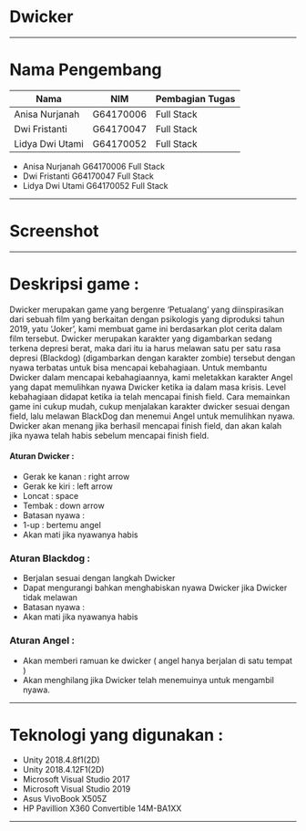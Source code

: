 # Dwicker
---
# Nama Pengembang 
| Nama            | NIM         | Pembagian Tugas |
| --------------- | ----------- | --------------- |
| Anisa Nurjanah  | G64170006   | Full Stack      |
| Dwi Fristanti   | G64170047   | Full Stack      |
| Lidya Dwi Utami | G64170052   | Full Stack      |
- Anisa Nurjanah    G64170006   Full Stack
- Dwi Fristanti     G64170047   Full Stack
- Lidya Dwi Utami   G64170052   Full Stack
---
# Screenshot
---
# Deskripsi game :
Dwicker merupakan game yang bergenre ‘Petualang’ yang diinspirasikan dari sebuah film yang berkaitan dengan psikologis yang diproduksi tahun 2019, yatu ‘Joker’, kami membuat game ini berdasarkan plot cerita dalam film tersebut. Dwicker merupakan karakter yang digambarkan sedang terkena depresi berat, maka dari itu ia harus melawan satu per satu rasa depresi (Blackdog) (digambarkan dengan karakter zombie) tersebut dengan nyawa terbatas  untuk bisa mencapai kebahagiaan. Untuk membantu Dwicker dalam mencapai kebahagiaannya, kami meletakkan karakter Angel yang dapat memulihkan nyawa Dwicker ketika ia dalam masa krisis.  Level kebahagiaan didapat ketika ia telah mencapai finish field. Cara memainkan game ini cukup mudah, cukup menjalakan karakter dwicker sesuai dengan field, lalu melawan BlackDog dan menemui Angel untuk memulihkan nyawa. Dwicker akan menang jika berhasil mencapai finish field, dan akan kalah jika nyawa telah habis sebelum mencapai finish field.

#### Aturan Dwicker :
- Gerak ke kanan : right arrow
- Gerak ke kiri : left arrow
- Loncat : space
- Tembak : down arrow
- Batasan nyawa :
- 1-up : bertemu angel
- Akan mati jika nyawanya habis

### Aturan Blackdog : 
- Berjalan sesuai dengan langkah Dwicker
- Dapat mengurangi bahkan menghabiskan nyawa Dwicker jika Dwicker tidak melawan
- Batasan nyawa :
- Akan mati jika nyawanya habis

### Aturan Angel : 
- Akan memberi ramuan ke dwicker ( angel hanya berjalan di satu tempat )
- Akan menghilang jika Dwicker telah menemuinya untuk mengambil nyawa.
---
# Teknologi yang digunakan : 
- Unity 2018.4.8f1(2D)
- Unity 2018.4.12F1(2D)
- Microsoft Visual Studio 2017
- Microsoft Visual Studio 2019
- Asus VivoBook X505Z
- HP Pavillion X360 Convertible 14M-BA1XX
---
